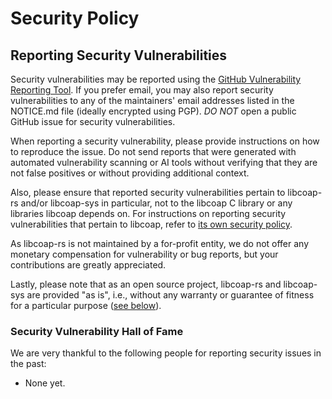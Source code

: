 # Security Policy

## Reporting Security Vulnerabilities

Security vulnerabilities may be reported using the
[GitHub Vulnerability Reporting Tool](https://github.com/namib-project/libcoap-rs/security).
If you prefer email, you may also report security vulnerabilities to any of the maintainers' email
addresses listed in the NOTICE.md file (ideally encrypted using PGP).
*DO NOT* open a public GitHub issue for security vulnerabilities.

When reporting a security vulnerability, please provide instructions on how to reproduce the issue.
Do not send reports that were generated with automated vulnerability scanning or AI tools without
verifying that they are not false positives or without providing additional context.

Also, please ensure that reported security vulnerabilities pertain to libcoap-rs and/or libcoap-sys
in particular, not to the libcoap C library or any libraries libcoap depends on.
For instructions on reporting security vulnerabilities that pertain to libcoap, refer to
[its own security policy](https://github.com/obgm/libcoap/blob/develop/SECURITY.md).

As libcoap-rs is not maintained by a for-profit entity, we do not offer any monetary compensation
for vulnerability or bug reports, but your contributions are greatly appreciated.

Lastly, please note that as an open source project, libcoap-rs and libcoap-sys are provided "as is",
i.e., without any warranty or guarantee of fitness for a particular purpose ([see below](#copyright-information)).

### Security Vulnerability Hall of Fame

We are very thankful to the following people for reporting security issues in the past:

- None yet.

